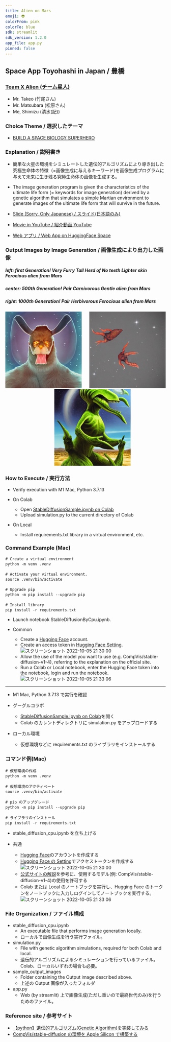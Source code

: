 ```yaml
---
title: Alien on Mars
emoji: 👽
colorFrom: pink
colorTo: blue
sdk: streamlit
sdk_version: 1.2.0
app_file: app.py
pinned: false
---
```


## Space App Toyohashi in Japan / 豊橋

### [Team X Alien (チーム星人)](https://2022.spaceappschallenge.org/challenges/2022-challenges/space-biology-superhero/teams/team-x-alien/project)

- Mr. Takeo (竹尾さん)
- Mr. Matsubara (松原さん)
- Me, Shimizu (清水(記))

### Choice Theme / 選択したテーマ

- [BUILD A SPACE BIOLOGY SUPERHERO](https://2022.spaceappschallenge.org/challenges/2022-challenges/space-biology-superhero/details)

### Explanation / 説明書き

- 簡単な火星の環境をシミュレートした遺伝的アルゴリズムにより導き出した究極生命体の特徴（=画像生成に与えるキーワード)を画像生成プログラムに与えて未来に生き残る究極生命体の画像を生成する。
- The image generation program is given the characteristics of the ultimate life form (= keywords for image generation) derived by a genetic algorithm that simulates a simple Martian environment to generate images of the ultimate life form that will survive in the future.

- [Slide (Sorry, Only Japanese) / スライド(日本語のみ)](https://docs.google.com/presentation/d/1Umq53JqME-GUJN6TgCDA7Fu1CcQhMJTG/edit#slide=id.g15d379b926a_3_0)

- [Movie in YouTube / 紹介動画 YouTube](https://www.youtube.com/watch?v=CmSESCkDMz4)

- [Web アプリ / Web App on HuggingFace Space](https://huggingface.co/spaces/KJMAN678/create_alien_on_mars)

### Output Images by Image Generation / 画像生成により出力した画像

##### left: first Generation! Very Furry Tall Herd of No teeth Lighter skin Ferocious alien from Mars

##### center: 500th Generation! Pair Carnivorous Gentle alien from Mars

##### right: 1000th Generation! Pair Herbivorous Ferocious alien from Mars

<div align="center">
<img src="./sample_output_images/first_generation.png" alt="エビフライトライアングル" title="サンプル"  style="width:240px;">&nbsp;&nbsp;&nbsp;&nbsp;&nbsp;
<img src="./sample_output_images/500th_generation.png" alt="エビフライトライアングル" title="サンプル"  style="width:240px;"/>&nbsp;&nbsp;&nbsp;&nbsp;&nbsp;&nbsp;&nbsp;&nbsp;&nbsp;&nbsp;
<img src="./sample_output_images/1000th_generation.png" alt="エビフライトライアングル" title="サンプル"  style="width:240px;"/>
</div>

### How to Execute / 実行方法

- Verify execution with M1 Mac, Python 3.7.13

- On Colab

  - Open [StableDiffusionSample.ipynb on Colab](https://colab.research.google.com/drive/1Uaqmq3ibMmEwepnn4OWHf2TVboUVa14O?usp=sharing)
  - Upload simulation.py to the current directory of Colab

- On Local
  - Install requirements.txt library in a virtual environment, etc.

### Command Example (Mac)

```
# Create a virtual environment
python -m venv .venv

# Activate your virtual environment.
source .venv/bin/activate

# Upgrade pip
python -m pip install --upgrade pip

# Install library
pip install -r requirements.txt
```

- Launch notebook StableDiffusionByCpu.ipynb.

- Common
  - Create a [Hugging Face](https://huggingface.co/) account.
  - Create an access token in [Hugging Face Setting](https://huggingface.co/settings/tokens).
    ![スクリーンショット 2022-10-05 21 30 00](https://user-images.githubusercontent.com/45703844/194060690-574e4ee2-be14-48f9-aa76-887ef32e737c.png)
  - Allow the use of the model you want to use (e.g. CompVis/stable-diffusion-v1-4), referring to the explanation on the official site.
  - Run a Colab or Local notebook, enter the Hugging Face token into the notebook, login and run the notebook.
    ![スクリーンショット 2022-10-05 21 33 06](https://user-images.githubusercontent.com/45703844/194061128-92b76dc0-cf2a-48c7-8930-8b3b3ab60405.png)

---

- M1 Mac, Python 3.7.13 で実行を確認

- グーグルコラボ

  - [StableDiffusionSample.ipynb on Colab](https://colab.research.google.com/drive/1Uaqmq3ibMmEwepnn4OWHf2TVboUVa14O?usp=sharing)を開く
  - Colab のカレントディレクトリに simulation.py をアップロードする

- ローカル環境
  - 仮想環境などに requirements.txt のライブラリをインストールする

### コマンド例(Mac)

```
# 仮想環境の作成
python -m venv .venv

# 仮想環境のアクティベート
source .venv/bin/activate

# pip のアップグレード
python -m pip install --upgrade pip

# ライブラリのインストール
pip install -r requirements.txt
```

- stable_diffusion_cpu.ipynb を立ち上げる

- 共通
  - [Hugging Face](https://huggingface.co/)のアカウントを作成する
  - [Hugging Face の Setting](https://huggingface.co/settings/tokens)でアクセストークンを作成する
    ![スクリーンショット 2022-10-05 21 30 00](https://user-images.githubusercontent.com/45703844/194060690-574e4ee2-be14-48f9-aa76-887ef32e737c.png)
  - [公式サイトの解説](https://huggingface.co/docs/hub/security-tokens)を参考に、使用するモデル(例: CompVis/stable-diffusion-v1-4)の使用を許可する
  - Colab または Local のノートブックを実行し、Hugging Face のトークンをノートブックに入力しログインしてノートブックを実行する。
    ![スクリーンショット 2022-10-05 21 33 06](https://user-images.githubusercontent.com/45703844/194061128-92b76dc0-cf2a-48c7-8930-8b3b3ab60405.png)

### File Organization / ファイル構成

- stable_diffusion_cpu.ipynb
  - An executable file that performs image generation locally.
  - ローカルで画像生成を行う実行ファイル。
- simulation.py
  - File with genetic algorithm simulations, required for both Colab and local.
  - 遺伝的アルゴリズムによるシミュレーションを行っているファイル。Colab、ローカルいずれの場合も必要。
- sample_output_images
  - Folder containing the Output image described above.
  - 上述の Output 画像が入ったフォルダ
- app.py
  - Web (by streamlit) 上で画像生成(ただし重いので最終世代のみ)を行うためのファイル。

### Reference site / 参考サイト

- [【python】遺伝的アルゴリズム(Genetic Algorithm)を実装してみる](https://mori-memo.hateblo.jp/entry/2022/06/16/232644)
- [CompVis/stable-diffusion の環境を Apple Silicon で構築する](https://zenn.dev/laiso/articles/7af434269ffa1b)
